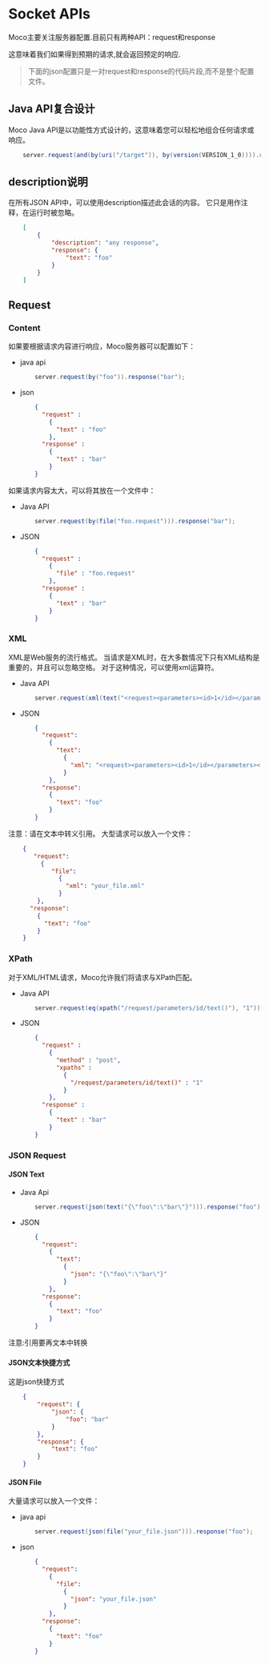 # Socket APIs
Moco主要关注服务器配置.目前只有两种API：request和response

这意味着我们如果得到预期的请求,就会返回预定的响应.
>下面的json配置只是一对request和response的代码片段,而不是整个配置文件。

## Java API复合设计
Moco Java API是以功能性方式设计的，这意味着您可以轻松地组合任何请求或响应。
```java
    server.request(and(by(uri("/target")), by(version(VERSION_1_0)))).response(with(text("foo")), header("Content-Type", "text/html"));
```

## description说明
在所有JSON API中，可以使用description描述此会话的内容。 它只是用作注释，在运行时被忽略。
```json
    [
        {
            "description": "any response",
            "response": {
                "text": "foo"
            }
        }
    ]
```

## Request
### Content
如果要根据请求内容进行响应，Moco服务器可以配置如下：
- java api
	```java
    	server.request(by("foo")).response("bar");
    ```
- json
	```json
    	{
          "request" :
            {
              "text" : "foo"
            },
          "response" :
            {
              "text" : "bar"
            }
        }
    ```

如果请求内容太大，可以将其放在一个文件中：
- Java API
	```java
    	server.request(by(file("foo.request"))).response("bar");
    ```
- JSON
	```json
    	{
          "request" :
            {
              "file" : "foo.request"
            },
          "response" :
            {
              "text" : "bar"
            }
        }
    ```

### XML
XML是Web服务的流行格式。 当请求是XML时，在大多数情况下只有XML结构是重要的，并且可以忽略空格。 对于这种情况，可以使用xml运算符。
- Java API
	```java
    	server.request(xml(text("<request><parameters><id>1</id></parameters></request>"))).response("foo");
    ```
- JSON
	```json
        {
          "request":
            {
              "text":
                {
                  "xml": "<request><parameters><id>1</id></parameters></request>"
                }
            },
          "response":
            {
              "text": "foo"
            }
        }
    ```
注意：请在文本中转义引用。
大型请求可以放入一个文件：
```json
    {
       "request":
         {
            "file":
              {
                "xml": "your_file.xml"
              }
        },
      "response":
        {
          "text": "foo"
        }
    }
```

### XPath
对于XML/HTML请求，Moco允许我们将请求与XPath匹配。
- Java API
	```java
    	server.request(eq(xpath("/request/parameters/id/text()"), "1")).response("bar");
    ```
- JSON
	```json
    	{
          "request" :
            {
              "method" : "post",
              "xpaths" :
                {
                  "/request/parameters/id/text()" : "1"
                }
            },
          "response" :
            {
              "text" : "bar"
            }
        }
    ```

### JSON Request
#### JSON Text
- Java Api
	```java
    	server.request(json(text("{\"foo\":\"bar\"}"))).response("foo");
    ```
- JSON
	```json
        {
          "request":
            {
              "text":
                {
                  "json": "{\"foo\":\"bar\"}"
                }
            },
          "response":
            {
              "text": "foo"
            }
        }
	```
注意:引用要再文本中转换

#### JSON文本快捷方式
这是json快捷方式
```json
    {
        "request": {
            "json": {
                "foo": "bar"
            }
        },
        "response": {
            "text": "foo"
        }
    }
```

#### JSON File
大量请求可以放入一个文件：
- java api
	```java
    	server.request(json(file("your_file.json"))).response("foo");
    ```
- json
	```json
    	{
          "request":
            {
              "file":
                {
                  "json": "your_file.json"
                }
            },
          "response":
            {
              "text": "foo"
            }
        }
    ```